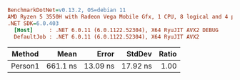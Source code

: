 ``` ini

BenchmarkDotNet=v0.13.2, OS=debian 11
AMD Ryzen 5 3550H with Radeon Vega Mobile Gfx, 1 CPU, 8 logical and 4 physical cores
.NET SDK=6.0.403
  [Host]     : .NET 6.0.11 (6.0.1122.52304), X64 RyuJIT AVX2 DEBUG
  DefaultJob : .NET 6.0.11 (6.0.1122.52304), X64 RyuJIT AVX2


```
|  Method |     Mean |    Error |   StdDev | Ratio |
|-------- |---------:|---------:|---------:|------:|
| Person1 | 661.1 ns | 13.09 ns | 17.92 ns |  1.00 |
